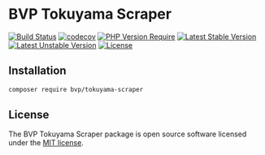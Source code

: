 # BVP Tokuyama Scraper

[![Build Status](https://github.com/shimomo/bvp-tokuyama-scraper/workflows/Tests/badge.svg)](https://github.com/shimomo/bvp-tokuyama-scraper/actions?query=workflow%3Atests)
[![codecov](https://codecov.io/gh/shimomo/bvp-tokuyama-scraper/graph/badge.svg?token=hmn4OrclRE)](https://codecov.io/gh/shimomo/bvp-tokuyama-scraper)
[![PHP Version Require](https://poser.pugx.org/bvp/tokuyama-scraper/require/php)](https://packagist.org/packages/bvp/tokuyama-scraper)
[![Latest Stable Version](https://poser.pugx.org/bvp/tokuyama-scraper/v/stable)](https://packagist.org/packages/bvp/tokuyama-scraper)
[![Latest Unstable Version](https://poser.pugx.org/bvp/tokuyama-scraper/v/unstable)](https://packagist.org/packages/bvp/tokuyama-scraper)
[![License](https://poser.pugx.org/bvp/tokuyama-scraper/license)](https://packagist.org/packages/bvp/tokuyama-scraper)

## Installation
```bash
composer require bvp/tokuyama-scraper
```

## License
The BVP Tokuyama Scraper package is open source software licensed under the [MIT license](LICENSE).
